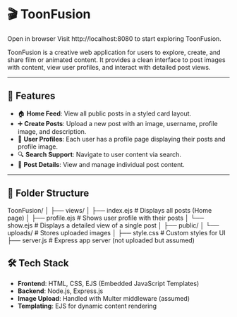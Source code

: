 # 🎬 ToonFusion

Open in browser
Visit http://localhost:8080 to start exploring ToonFusion.

ToonFusion is a creative web application for users to explore, create, and share film or animated content. It provides a clean interface to post images with content, view user profiles, and interact with detailed post views.

---

## 🌟 Features

- 🏠 **Home Feed**: View all public posts in a styled card layout.
- ➕ **Create Posts**: Upload a new post with an image, username, profile image, and description.
- 👤 **User Profiles**: Each user has a profile page displaying their posts and profile image.
- 🔍 **Search Support**: Navigate to user content via search.
- 📝 **Post Details**: View and manage individual post content.

---

## 📁 Folder Structure

ToonFusion/
│
├── views/
│ ├── index.ejs # Displays all posts (Home page)
│ ├── profile.ejs # Shows user profile with their posts
│ └── show.ejs # Displays a detailed view of a single post
│
├── public/
│ └── uploads/ # Stores uploaded images
│
├── style.css # Custom styles for UI
├── server.js # Express app server (not uploaded but assumed)

## 🛠️ Tech Stack

- **Frontend**: HTML, CSS, EJS (Embedded JavaScript Templates)
- **Backend**: Node.js, Express.js
- **Image Upload**: Handled with Multer middleware (assumed)
- **Templating**: EJS for dynamic content rendering
